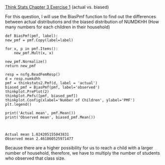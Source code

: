 [Think Stats Chapter 3 Exercise 1](http://greenteapress.com/thinkstats2/html/thinkstats2004.html#toc31) (actual vs. biased)

For this question, I will use the BiasPmf function to find out the differences between actual distributions and the biased distribution of NUMDKHH 
(How many numbers for each children in their household)



    def BiasPmf(pmf, label):
    new_pmf = pmf.Copy(label=label)

    for x, p in pmf.Items():
        new_pmf.Mult(x, x)
        
    new_pmf.Normalize()
    return new_pmf
    
    resp = nsfg.ReadFemResp()
    d = resp.numkdhh
    pmf = thinkstats2.Pmf(d, label = 'actual')
    biased_pmf = BiasPmf(pmf, label='observed')
    thinkplot.PrePlot(2)
    thinkplot.Pmfs([pmf, biased_pmf])
    thinkplot.Config(xlabel='Number of Children', ylabel='PMF')
    plt.legend()
    
    print('Actual mean', pmf.Mean())
    print('Observed mean', biased_pmf.Mean())
    
    
    
    Actual mean 1.024205155043831
    Observed mean 2.461860525971477
    
Because there are a higher possibility for us to reach a child with a larger number of household,
therefore, we have to multiply the number of students who observed that class size. 
